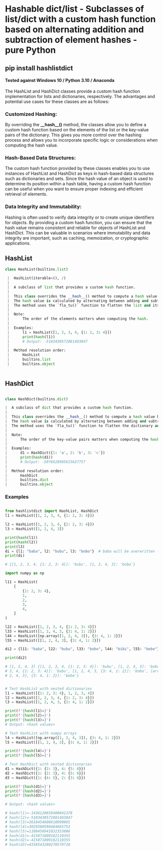 # Hashable dict/list - Subclasses of list/dict with a custom hash function based on alternating addition and subtraction of element hashes - pure Python

## pip install hashlistdict 

#### Tested against Windows 10 / Python 3.10 / Anaconda 


The HashList and HashDict classes provide a custom hash function implementation for lists and dictionaries, respectively. 
The advantages and potential use cases for these classes are as follows:

### Customized Hashing: 

By overriding the **\_\_hash\_\_()** method, the classes allow you to define a custom hash function based on the elements of the list or 
the key-value pairs of the dictionary. This gives you more control over the hashing process and 
allows you to incorporate specific logic or considerations when computing the hash value.

### Hash-Based Data Structures: 

The custom hash function provided by these classes enables you to use instances of HashList and HashDict as keys in hash-based data structures such as 
dictionaries and sets. Since the hash value of an object is used to determine its position within a hash table, having a custom 
hash function can be useful when you want to ensure proper indexing and efficient retrieval of elements.

### Data Integrity and Immutability: 

Hashing is often used to verify data integrity or to create unique identifiers for objects. 
By providing a custom hash function, you can ensure that the hash value remains consistent and 
reliable for objects of HashList and HashDict. This can be valuable in scenarios where immutability 
and data integrity are important, such as caching, memoization, or cryptographic applications.


## HashList

```python
class HashList(builtins.list)

 |  HashList(iterable=(), /)
 |  
 |  A subclass of list that provides a custom hash function.
 |  
 |  This class overrides the __hash__() method to compute a hash value based on the elements of the list.
 |  The hash value is calculated by alternating between adding and subtracting the hash values of the elements.
 |  The method uses the `fla_tu()` function to flatten the list and its nested elements before computing the hash.
 |  
 |  Note:
 |      The order of the elements matters when computing the hash.
 |  
 |  Examples:
 |      l1 = HashList([1, 2, 3, 4, {1: 2, 3: 4}])
 |      print(hash(l1))
 |      # Output: -5103430572081493847
 |  
 |  Method resolution order:
 |      HashList
 |      builtins.list
 |      builtins.object
 
 ```
 
 ## HashDict

 ```python
 
 class HashDict(builtins.dict)
 
 |  A subclass of dict that provides a custom hash function.
 |  
 |  This class overrides the __hash__() method to compute a hash value based on the key-value pairs of the dictionary.
 |  The hash value is calculated by alternating between adding and subtracting the hash values of the keys and values.
 |  The method uses the `fla_tu()` function to flatten the dictionary and its nested elements before computing the hash.
 |  
 |  Note:
 |      The order of the key-value pairs matters when computing the hash.
 |  
 |  Examples:
 |      d1 = HashDict({1: 'a', 2: 'b', 3: 'c'})
 |      print(hash(d1))
 |      # Output: -5076628985615637757
 |  
 |  Method resolution order:
 |      HashDict
 |      builtins.dict
 |      builtins.object
 
 ```
 
 
 ### Examples 
 
```python

from hashlistdict import HashList, HashDict
l1 = HashList([1, 2, 3, 4, {1: 2, 3: 4}])

l2 = HashList([1, 2, 3, 4, {1: 2, 3: 4}])
l3 = HashList([1, 2, 4, 3])

print(hash(l1))
print(hash(l2))
print(l3)
di = {l1: "baba", l2: "bubu", l3: "bobo"}  # baba will be overwritten - same hash
print(di)

# {[1, 2, 3, 4, {1: 2, 3: 4}]: 'bubu', [1, 2, 4, 3]: 'bobo'}

import numpy as np

l11 = HashList(
    [
        {1: 2, 3: 4},
        1,
        2,
        3,
        4,
    ]
)

l22 = HashList([1, 2, 3, 4, {1: 2, 3: 4}])
l33 = HashList([1, 2, 4, 3, {3: 4, 1: 2}])
l44 = HashList([np.array([1, 2, 4, 3]), {3: 4, 1: 2}])
l55 = HashList([[1, 2, 4, 3], {3: 4, 1: 2}])

di2 = {l11: "baba", l22: "bubu", l33: "bobo", l44: "bibi", l55: "bebe"}

print(di2)

# [1, 2, 4, 3] {[1, 2, 3, 4, {1: 2, 3: 4}]: 'bubu', [1, 2, 4, 3]: 'bobo'} {[{1: 2, 3: 4}, 1, 2, 3, 4]: 'baba', [1, 2,
# 3, 4, {1: 2, 3: 4}]: 'bubu', [1, 2, 4, 3, {3: 4, 1: 2}]: 'bobo', [array([1, 2, 4, 3]), {3: 4, 1: 2}]: 'bibi', [[1,
# 2, 4, 3], {3: 4, 1: 2}]: 'bebe'}


# Test HashList with nested dictionaries
l1 = HashList([{1: 2, 3: 4}, 1, 2, 3, 4])
l2 = HashList([1, 2, 3, 4, {1: 2, 3: 4}])
l3 = HashList([1, 2, 4, 3, {3: 4, 1: 2}])

print(f'{hash(l1)=}')
print(f'{hash(l2)=}')
print(f'{hash(l3)=}')
# Output: <hash values>

# Test HashList with numpy arrays
l4 = HashList([np.array([1, 2, 4, 3]), {3: 4, 1: 2}])
l5 = HashList([[1, 2, 4, 3], {3: 4, 1: 2}])

print(f'{hash(l4)=}')
print(f'{hash(l5)=}')

# Test HashDict with nested dictionaries
d1 = HashDict({1: {2: 3}, 4: {5: 6}})
d2 = HashDict({1: {2: 3}, 4: {5: 6}})
d3 = HashDict({1: {4: 5}, 2: {3: 6}})

print(f'{hash(d1)=}')
print(f'{hash(d2)=}')
print(f'{hash(d3)=}')

# Output: <hash values>

# hash(l1)=-1436120659400041378
# hash(l2)=-5103430572081493847
# hash(l3)=3618454608618990865
# hash(l4)=3029580590484665753
# hash(l5)=1100456941032353086
# hash(d1)=-415071809182110355
# hash(d2)=-415071809182110355
# hash(d3)=4338543280270579718

```